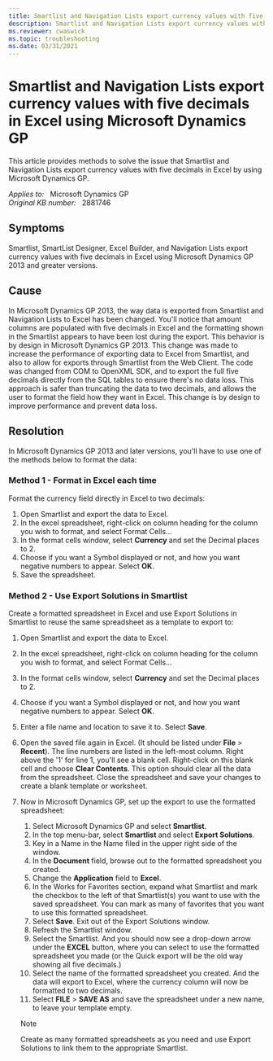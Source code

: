 ```yaml
---
title: Smartlist and Navigation Lists export currency values with five decimals
description: Smartlist and Navigation Lists export currency values with five decimals in Excel using Microsoft Dynamics GP 2013.
ms.reviewer: cwaswick
ms.topic: troubleshooting
ms.date: 03/31/2021
---
```

# Smartlist and Navigation Lists export currency values with five decimals in Excel using Microsoft Dynamics GP

This article provides methods to solve the issue that Smartlist and Navigation Lists export currency values with five decimals in Excel by using Microsoft Dynamics GP.

_Applies to:_ &nbsp; Microsoft Dynamics GP  
_Original KB number:_ &nbsp; 2881746

## Symptoms

Smartlist, SmartList Designer, Excel Builder, and Navigation Lists export currency values with five decimals in Excel using Microsoft Dynamics GP 2013 and greater versions.

## Cause

In Microsoft Dynamics GP 2013, the way data is exported from Smartlist and Navigation Lists to Excel has been changed. You'll notice that amount columns are populated with five decimals in Excel and the formatting shown in the Smartlist appears to have been lost during the export. This behavior is by design in Microsoft Dynamics GP 2013. This change was made to increase the performance of exporting data to Excel from Smartlist, and also to allow for exports through Smartlist from the Web Client. The code was changed from COM to OpenXML SDK, and to export the full five decimals directly from the SQL tables to ensure there's no data loss. This approach is safer than truncating the data to two decimals, and allows the user to format the field how they want in Excel. This change is by design to improve performance and prevent data loss.

## Resolution

In Microsoft Dynamics GP 2013 and later versions, you'll have to use one of the methods below to format the data:

### Method 1 - Format in Excel each time

Format the currency field directly in Excel to two decimals:

1. Open Smartlist and export the data to Excel.
2. In the excel spreadsheet, right-click on column heading for the column you wish to format, and select Format Cells...
3. In the format cells window, select **Currency** and set the Decimal places to 2.
4. Choose if you want a Symbol displayed or not, and how you want negative numbers to appear. Select **OK**.
5. Save the spreadsheet.

### Method 2 - Use Export Solutions in Smartlist

Create a formatted spreadsheet in Excel and use Export Solutions in Smartlist to reuse the same spreadsheet as a template to export to:

1. Open Smartlist and export the data to Excel.
2. In the excel spreadsheet, right-click on column heading for the column you wish to format, and select Format Cells...
3. In the format cells window, select **Currency** and set the Decimal places to 2.
4. Choose if you want a Symbol displayed or not, and how you want negative numbers to appear. Select **OK**.
5. Enter a file name and location to save it to. Select **Save**.
6. Open the saved file again in Excel. (It should be listed under **File** > **Recent**). The line numbers are listed in the left-most column. Right above the '1' for line 1, you'll see a blank cell. Right-click on this blank cell and choose **Clear Contents**. This option should clear all the data from the spreadsheet. Close the spreadsheet and save your changes to create a blank template or worksheet.

7. Now in Microsoft Dynamics GP, set up the export to use the formatted spreadsheet:

    1. Select Microsoft Dynamics GP and select **Smartlist**.
    2. In the top menu-bar, select **Smartlist** and select **Export Solutions**.
    3. Key in a Name in the Name filed in the upper right side of the window.
    4. In the **Document** field, browse out to the formatted spreadsheet you created.
    5. Change the **Application** field to **Excel**.
    6. In the Works for Favorites section, expand what Smartlist and mark the checkbox to the left of that Smartlist(s) you want to use with the saved spreadsheet. You can mark as many of favorites that you want to use this formatted spreadsheet.
    7. Select **Save**. Exit out of the Export Solutions window.
    8. Refresh the Smartlist window.
    9. Select the Smartlist. And you should now see a drop-down arrow under the **EXCEL** button, where you can select to use the formatted spreadsheet you made (or the Quick export will be the old way showing all five decimals.)
    10. Select the name of the formatted spreadsheet you created. And the data will export to Excel, where the currency column will now be formatted to two decimals.
    11. Select **FILE** > **SAVE AS** and save the spreadsheet under a new name, to leave your template empty.

   > [!NOTE]
   > Create as many formatted spreadsheets as you need and use Export Solutions to link them to the appropriate Smartlist.

